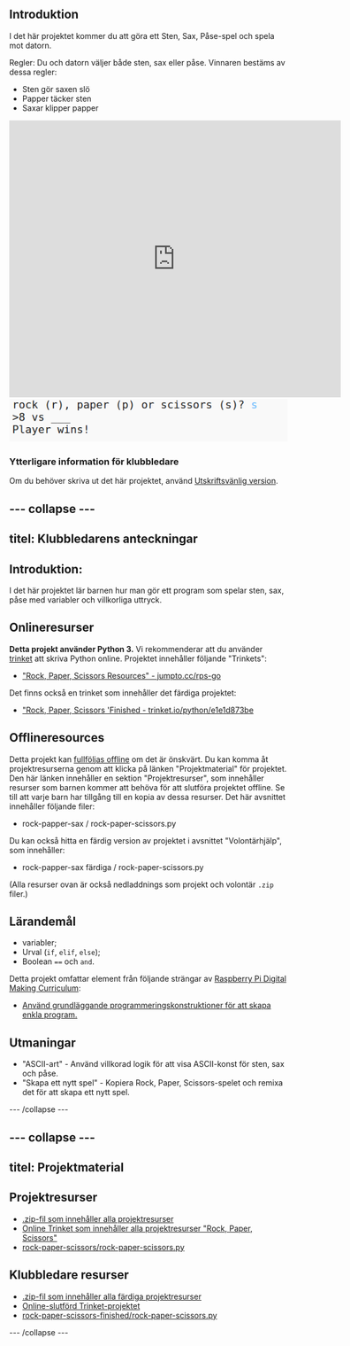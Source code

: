 ## Introduktion

I det här projektet kommer du att göra ett Sten, Sax, Påse-spel och spela mot datorn.

Regler: Du och datorn väljer både sten, sax eller påse. Vinnaren bestäms av dessa regler:

* Sten gör saxen slö
* Papper täcker sten
* Saxar klipper papper

<div class="trinket">
  <iframe src="https://trinket.io/embed/python/e1e1d873be?outputOnly=true&start=result" width="600" height="500" frameborder="0" marginwidth="0" marginheight="0" allowfullscreen>
  </iframe>
  <img src="images/rps-final.png">
</div>

### Ytterligare information för klubbledare

Om du behöver skriva ut det här projektet, använd [Utskriftsvänlig version](https://projects.raspberrypi.org/en/projects/rock-paper-scissors/print).

## \--- collapse \---

## titel: Klubbledarens anteckningar

## Introduktion:

I det här projektet lär barnen hur man gör ett program som spelar sten, sax, påse med variabler och villkorliga uttryck.

## Onlineresurser

**Detta projekt använder Python 3.** Vi rekommenderar att du använder [trinket](https://trinket.io/) att skriva Python online. Projektet innehåller följande "Trinkets":

* ["Rock, Paper, Scissors Resources" - jumpto.cc/rps-go](http://jumpto.cc/rps-go)

Det finns också en trinket som innehåller det färdiga projektet:

* ["Rock, Paper, Scissors 'Finished - trinket.io/python/e1e1d873be](https://trinket.io/python/e1e1d873be)

## Offlineresources

Detta projekt kan [fullföljas offline](https://www.codeclubprojects.org/en-GB/resources/python-working-offline/) om det är önskvärt. Du kan komma åt projektresurserna genom att klicka på länken "Projektmaterial" för projektet. Den här länken innehåller en sektion "Projektresurser", som innehåller resurser som barnen kommer att behöva för att slutföra projektet offline. Se till att varje barn har tillgång till en kopia av dessa resurser. Det här avsnittet innehåller följande filer:

* rock-papper-sax / rock-paper-scissors.py

Du kan också hitta en färdig version av projektet i avsnittet "Volontärhjälp", som innehåller:

* rock-papper-sax färdiga / rock-paper-scissors.py

(Alla resurser ovan är också nedladdnings som projekt och volontär `.zip` filer.)

## Lärandemål

* variabler;
* Urval (`if`, `elif`, `else`); 
* Boolean `==` och `and`.

Detta projekt omfattar element från följande strängar av [Raspberry Pi Digital Making Curriculum](http://rpf.io/curriculum):

* [Använd grundläggande programmeringskonstruktioner för att skapa enkla program.](https://www.raspberrypi.org/curriculum/programming/creator)

## Utmaningar

* "ASCII-art" - Använd villkorad logik för att visa ASCII-konst för sten, sax och påse. 
* "Skapa ett nytt spel" - Kopiera Rock, Paper, Scissors-spelet och remixa det för att skapa ett nytt spel. 

\--- /collapse \---

## \--- collapse \---

## titel: Projektmaterial

## Projektresurser

* [.zip-fil som innehåller alla projektresurser](resources/rock-paper-scissors-project-resources.zip)
* [Online Trinket som innehåller alla projektresurser "Rock, Paper, Scissors"](http://jumpto.cc/rps-go)
* [rock-paper-scissors/rock-paper-scissors.py](resources/rock-paper-scissors-rock-paper-scissors.py)

## Klubbledare resurser

* [.zip-fil som innehåller alla färdiga projektresurser](resources/rock-paper-scissors-volunteer-resources.zip)
* [Online-slutförd Trinket-projektet](https://trinket.io/python/e1e1d873be)
* [rock-paper-scissors-finished/rock-paper-scissors.py](resources/rock-paper-scissors-finished-rock-paper-scissors.py)

\--- /collapse \---